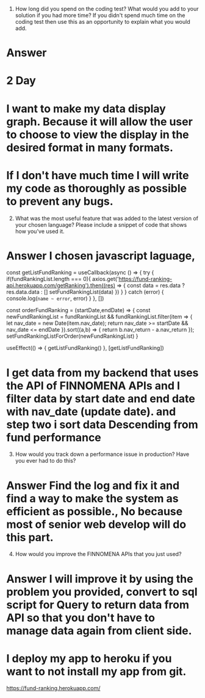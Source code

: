 1. How long did you spend on the coding test? What would you add to your solution if you had more time? If you didn't spend much time on the coding test then use this as an opportunity to explain what you would add.
# Answer 

# 2 Day

# I want to make my data display graph. Because it will allow the user to choose to view the display in the desired format in many formats.
# If I don't have much time I will write my code as thoroughly as possible to prevent any bugs.

2. What was the most useful feature that was added to the latest version of your chosen language? Please include a snippet of code that shows how you've used it.
# Answer I chosen javascript laguage, 

const getListFundRanking = useCallback(async () => {
    try {
        if(fundRankingList.length === 0){
            axios.get('https://fund-ranking-api.herokuapp.com/getRanking').then((res) => {
                const data = res.data ? res.data.data : []
                setFundRankingList(data)
            })
        }
    } catch (error) {
        console.log(`name ~ error`, error)
    }
}, [])

const orderFundRanking = (startDate,endDate) => {
    const newFundRankingList = fundRankingList && fundRankingList.filter(item => {
        let nav_date = new Date(item.nav_date);
        return nav_date >= startDate && nav_date <= endDate 
    }).sort((a,b) => {
        return b.nav_return - a.nav_return
    });
    setFundRankingListForOrder(newFundRankingList)
}

useEffect(() => {
    getListFundRanking()
}, [getListFundRanking])

# I get data from my backend that uses the API of FINNOMENA APIs and I filter data by start date and end date with nav_date (update date). and step two i sort data Descending from fund performance

3. How would you track down a performance issue in production? Have you ever had to do this?
# Answer Find the log and fix it and find a way to make the system as efficient as possible., No because most of senior web develop will do this part.

4. How would you improve the FINNOMENA APIs that you just used?
# Answer I will improve it by using the problem you provided, convert to sql script for Query to return data from API so that you don't have to manage data again from client side.

# I deploy my app to heroku if you want to not install my app from git.
https://fund-ranking.herokuapp.com/
